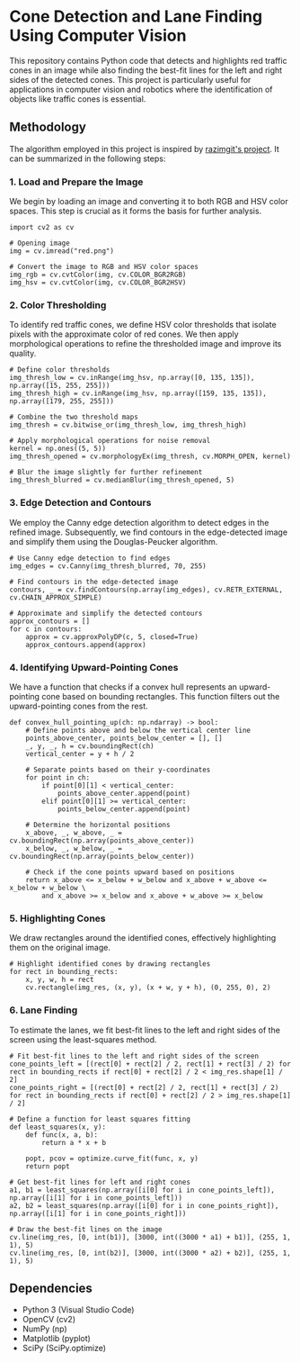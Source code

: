 # Cone Detection and Lane Finding Using Computer Vision

This repository contains Python code that detects and highlights red traffic cones in an image while also finding the best-fit lines for the left and right sides of the detected cones. This project is particularly useful for applications in computer vision and robotics where the identification of objects like traffic cones is essential.

## Methodology

The algorithm employed in this project is inspired by [razimgit's project](https://gist.github.com/razimgit/d9c91edfd1be6420f58a74e1837bde18). It can be summarized in the following steps:

### 1. Load and Prepare the Image

We begin by loading an image and converting it to both RGB and HSV color spaces. This step is crucial as it forms the basis for further analysis.

```
import cv2 as cv

# Opening image
img = cv.imread("red.png")

# Convert the image to RGB and HSV color spaces
img_rgb = cv.cvtColor(img, cv.COLOR_BGR2RGB)
img_hsv = cv.cvtColor(img, cv.COLOR_BGR2HSV)
```

### 2. Color Thresholding

To identify red traffic cones, we define HSV color thresholds that isolate pixels with the approximate color of red cones. We then apply morphological operations to refine the thresholded image and improve its quality.

```
# Define color thresholds
img_thresh_low = cv.inRange(img_hsv, np.array([0, 135, 135]), np.array([15, 255, 255]))
img_thresh_high = cv.inRange(img_hsv, np.array([159, 135, 135]), np.array([179, 255, 255]))

# Combine the two threshold maps
img_thresh = cv.bitwise_or(img_thresh_low, img_thresh_high)

# Apply morphological operations for noise removal
kernel = np.ones((5, 5))
img_thresh_opened = cv.morphologyEx(img_thresh, cv.MORPH_OPEN, kernel)

# Blur the image slightly for further refinement
img_thresh_blurred = cv.medianBlur(img_thresh_opened, 5)
```

### 3. Edge Detection and Contours

We employ the Canny edge detection algorithm to detect edges in the refined image. Subsequently, we find contours in the edge-detected image and simplify them using the Douglas-Peucker algorithm.

```
# Use Canny edge detection to find edges
img_edges = cv.Canny(img_thresh_blurred, 70, 255)

# Find contours in the edge-detected image
contours, _ = cv.findContours(np.array(img_edges), cv.RETR_EXTERNAL, cv.CHAIN_APPROX_SIMPLE)

# Approximate and simplify the detected contours
approx_contours = []
for c in contours:
    approx = cv.approxPolyDP(c, 5, closed=True)
    approx_contours.append(approx)
```

### 4. Identifying Upward-Pointing Cones

We have a function that checks if a convex hull represents an upward-pointing cone based on bounding rectangles. This function filters out the upward-pointing cones from the rest.

```
def convex_hull_pointing_up(ch: np.ndarray) -> bool:
    # Define points above and below the vertical center line
    points_above_center, points_below_center = [], []
    _, y, _, h = cv.boundingRect(ch) 
    vertical_center = y + h / 2

    # Separate points based on their y-coordinates
    for point in ch:
        if point[0][1] < vertical_center: 
            points_above_center.append(point)
        elif point[0][1] >= vertical_center:
            points_below_center.append(point)

    # Determine the horizontal positions
    x_above, _, w_above, _ = cv.boundingRect(np.array(points_above_center)) 
    x_below, _, w_below, _ = cv.boundingRect(np.array(points_below_center))

    # Check if the cone points upward based on positions
    return x_above <= x_below + w_below and x_above + w_above <= x_below + w_below \
        and x_above >= x_below and x_above + w_above >= x_below
```

### 5. Highlighting Cones

We draw rectangles around the identified cones, effectively highlighting them on the original image.

```
# Highlight identified cones by drawing rectangles
for rect in bounding_rects:
    x, y, w, h = rect
    cv.rectangle(img_res, (x, y), (x + w, y + h), (0, 255, 0), 2)
```

### 6. Lane Finding

To estimate the lanes, we fit best-fit lines to the left and right sides of the screen using the least-squares method.

```
# Fit best-fit lines to the left and right sides of the screen
cone_points_left = [(rect[0] + rect[2] / 2, rect[1] + rect[3] / 2) for rect in bounding_rects if rect[0] + rect[2] / 2 < img_res.shape[1] / 2]
cone_points_right = [(rect[0] + rect[2] / 2, rect[1] + rect[3] / 2) for rect in bounding_rects if rect[0] + rect[2] / 2 > img_res.shape[1] / 2]

# Define a function for least squares fitting
def least_squares(x, y):
    def func(x, a, b):
        return a * x + b
    
    popt, pcov = optimize.curve_fit(func, x, y)
    return popt

# Get best-fit lines for left and right cones
a1, b1 = least_squares(np.array([i[0] for i in cone_points_left]), np.array([i[1] for i in cone_points_left]))
a2, b2 = least_squares(np.array([i[0] for i in cone_points_right]), np.array([i[1] for i in cone_points_right]))

# Draw the best-fit lines on the image
cv.line(img_res, [0, int(b1)], [3000, int((3000 * a1) + b1)], (255, 1, 1), 5)
cv.line(img_res, [0, int(b2)], [3000, int((3000 * a2) + b2)], (255, 1, 1), 5)
```

## Dependencies

- Python 3 (Visual Studio Code)
- OpenCV (cv2)
- NumPy (np)
- Matplotlib (pyplot)
- SciPy (SciPy.optimize)


